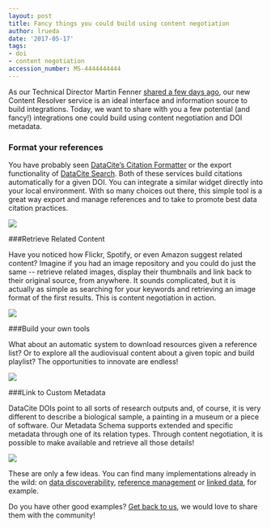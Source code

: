 ```yaml
---
layout: post
title: Fancy things you could build using content negotiation
author: lrueda
date: '2017-05-17'
tags:
- doi
- content negotiation
accession_number: MS-4444444444
---
```


As our Technical Director Martin Fenner [shared a few days ago](https://blog.datacite.org/content-negotiation-update/), our new Content Resolver service is an ideal interface and information source to build integrations. Today, we want to share with you a few potential (and fancy!) integrations one could build using content negotiation and DOI metadata.

### Format your references

You have probably seen [DataCite’s Citation Formatter](http://citation.crosscite.org) or the export functionality of [DataCite Search](https://search.datacite.org). Both of these services build citations automatically for a given DOI. You can integrate a similar widget directly into your local environment. With so many choices out there, this simple tool is a great way export and manage references and to take to promote best data citation practices.

![](/images/2017/05/cn01.png)

###Retrieve Related Content

Have you noticed how Flickr, Spotify, or even Amazon suggest related content? Imagine if you had an image repository and you could do just the same -- retrieve related images, display their thumbnails and link back to their original source, from anywhere. It sounds complicated, but it is actually as simple as searching for your keywords and retrieving an image format of the first results. This is content negotiation in action.

![](/images/2017/05/cn02.png)

###Build your own tools

What about an automatic system to download resources given a reference list? Or to explore all the audiovisual content about a given topic and build playlist? The opportunities to innovate are endless!

![](/images/2017/05/cn03.png)

###Link to Custom Metadata

DataCite DOIs point to all sorts of research outputs and, of course, it is very different to describe a biological sample, a painting in a museum or a piece of software.  Our Metadata Schema supports extended and specific metadata through one of its relation types. Through content negotiation, it is possible to make available and retrieve all those details!

![](/images/2017/05/cn04.png)

These are only a few ideas. You can find many implementations already in the wild: on [data discoverability](http://www.ch.imperial.ac.uk/rzepa/blog/?p=13203), [reference management](https://www.zotero.org) or [linked data](https://wiki.duraspace.org/display/DSDOC6x/Linked+%28Open%29+Data), for example.

Do you have other good examples? [Get back to us](mailto:support@datacite.org), we would love to share them with the community!
